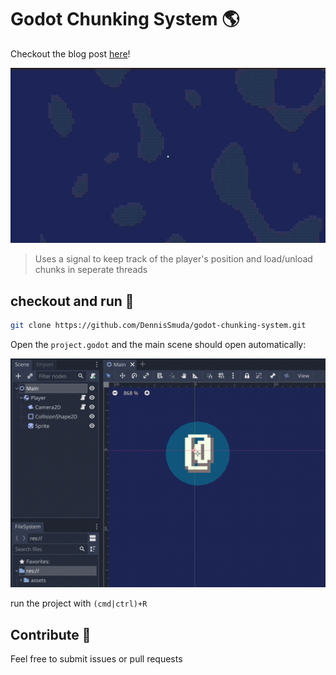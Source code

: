# Godot Chunking System 🌎

Checkout the blog post [here](https://dennissmuda.com/blog/godot-chunking-tutorial)!

![See what it does!](./screenshots/chunking-demo.gif)

> Uses a signal to keep track of the player's position and load/unload chunks in seperate threads

## checkout and run 🚀

```bash
git clone https://github.com/DennisSmuda/godot-chunking-system.git
```

Open the `project.godot` and the main scene should open automatically:

![main_scene](screenshots/main_scene.png)

run the project with `(cmd|ctrl)+R`

## Contribute 👋

Feel free to submit issues or pull requests
